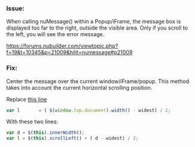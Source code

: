 ### Issue: 

When calling nuMessage() within a Popup/iFrame, the message box is displayed too far to the right, outside the visible area. 
Only if you scroll to the left, you will see the error message.

https://forums.nubuilder.com/viewtopic.php?f=19&t=10345&p=21009&hilit=numessage#p21009

### Fix: 

Center the message over the current window/iFrame/popup. This method takes into account the current horizontal scrolling position.

Replace [this line](https://github.com/steven-copley/nubuilder4/blob/407ccdaaea4d631d5d8a59094ef365beb5df8e05/nuform.js#L3505)

```javascript
var l		= ( $(window.top.document).width() - widest) / 2;
```

With these two lines:

```javascript
var d = $(this).innerWidth();
var l = $(this).scrollLeft() + ( d - widest) / 2;
```
